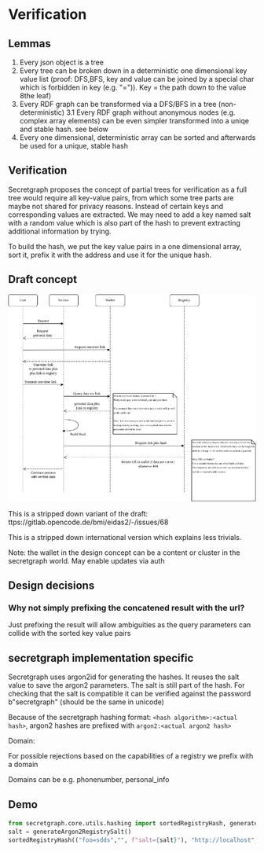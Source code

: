 # Verification

## Lemmas

1. Every json object is a tree
2. Every tree can be broken down in a deterministic one dimensional key value list (proof: DFS,BFS, key and value can be joined by a special char which is forbidden in key (e.g. "=")). Key = the path down to the value 8the leaf)
3. Every RDF graph can be transformed via a DFS/BFS in a tree (non-deterministic)
   3.1 Every RDF graph without anonymous nodes (e.g. complex array elements) can be even simpler transformed into a uniqe and stable hash. see below
4. Every one dimensional, deterministic array can be sorted and afterwards be used for a unique, stable hash

## Verification

Secretgraph proposes the concept of partial trees for verification as a full tree would require all key-value pairs, from which some tree parts are maybe not shared for privacy reasons.
Instead of certain keys and corresponding values are extracted. We may need to add a key named salt with a random value which is also part of the hash to prevent extracting additional information by trying.

To build the hash, we put the key value pairs in a one dimensional array, sort it, prefix it with the address and use it for the unique hash.

## Draft concept

![Verification Workflow](Verification_and_Wallet.png)

This is a stripped down variant of the draft:
ttps://gitlab.opencode.de/bmi/eidas2/-/issues/68

This is a stripped down international version which explains less trivials.

Note: the wallet in the design concept can be a content or cluster in the secretgraph world. May enable updates via auth

## Design decisions

### Why not simply prefixing the concatened result with the url?

Just prefixing the result will allow ambiguities as the query parameters can collide with the sorted key value pairs

## secretgraph implementation specific

Secretgraph uses argon2id for generating the hashes. It reuses the salt value to save the argon2 parameters. The salt is still part of the hash.
For checking that the salt is compatible it can be verified against the password b"secretgraph" (should be the same in unicode)

Because of the secretgraph hashing format: `<hash algorithm>:<actual hash>`, argon2 hashes are prefixed with `argon2:<actual argon2 hash>`

Domain:

For possible rejections based on the capabilities of a registry we prefix with a domain

Domains can be e.g. phonenumber, personal_info

## Demo

```python
from secretgraph.core.utils.hashing import sortedRegistryHash, generateArgon2RegistrySalt
salt = generateArgon2RegistrySalt()
sortedRegistryHash(("foo=sdds","", f"salt={salt}"), "http://localhost", "fun")
```
